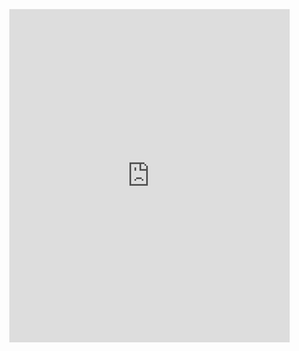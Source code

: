 <iframe src="https://trinket.io/embed/python/ffa5c33a49" width="100%" height="600" frameborder="0" marginwidth="0" marginheight="0" allowfullscreen></iframe>
